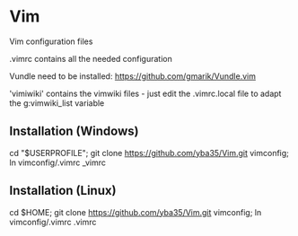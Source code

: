 Vim
===

Vim configuration files

.vimrc contains all the needed configuration

Vundle need to be installed: https://github.com/gmarik/Vundle.vim

'vimiwiki' contains the vimwiki files - just edit the .vimrc.local file to adapt the  g:vimwiki_list variable

Installation (Windows)
----------------------
cd "$USERPROFILE"; git clone https://github.com/yba35/Vim.git vimconfig; ln vimconfig/.vimrc _vimrc

Installation (Linux)
----------------------
cd $HOME; git clone https://github.com/yba35/Vim.git vimconfig; ln vimconfig/.vimrc .vimrc




